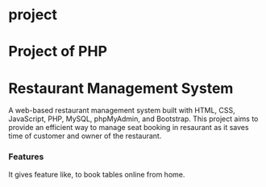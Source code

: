 # project

<h1>Project of PHP</h1>
<h1>Restaurant Management System</h1>
A web-based restaurant management system built with HTML, CSS, JavaScript, PHP, MySQL, phpMyAdmin, and Bootstrap. This project aims to provide an efficient way to manage seat booking in resaurant as it saves time of customer and owner of the restaurant.

<h3>Features</h3>
It gives feature like, to book tables online from home.
